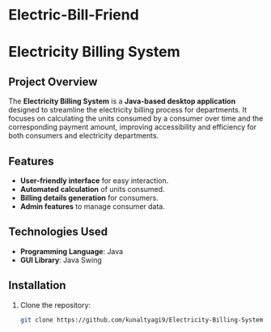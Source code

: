 ﻿# Electric-Bill-Friend
 # **Electricity Billing System**

## **Project Overview**
The **Electricity Billing System** is a **Java-based desktop application** designed to streamline the electricity billing process for departments. It focuses on calculating the units consumed by a consumer over time and the corresponding payment amount, improving accessibility and efficiency for both consumers and electricity departments.

## **Features**
- **User-friendly interface** for easy interaction.
- **Automated calculation** of units consumed.
- **Billing details generation** for consumers.
- **Admin features** to manage consumer data.

## **Technologies Used**
- **Programming Language**: Java
- **GUI Library**: Java Swing

## **Installation**
1. Clone the repository:
   ```bash
   git clone https://github.com/kunaltyagi9/Electricity-Billing-System.git

